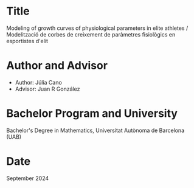 # Title 

Modeling of growth curves of physiological parameters in elite athletes / Modelització de corbes de creixement de paràmetres fisiològics en esportistes d'elit

# Author and Advisor

- Author: Júlia Cano
- Advisor: Juan R González

# Bachelor Program and University 

Bachelor's Degree in Mathematics, Universitat Autònoma de Barcelona (UAB) 

# Date 

September 2024
